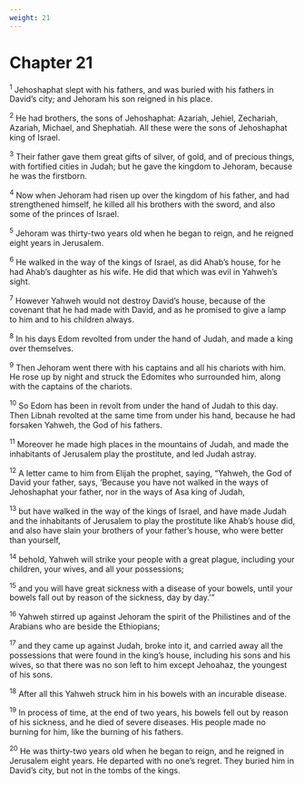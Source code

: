 ```yaml
---
weight: 21
---
```


# Chapter 21

<sup>1</sup> Jehoshaphat slept with his fathers, and was buried with his fathers in David’s city; and Jehoram his son reigned in his place. 

<sup>2</sup> He had brothers, the sons of Jehoshaphat: Azariah, Jehiel, Zechariah, Azariah, Michael, and Shephatiah. All these were the sons of Jehoshaphat king of Israel. 

<sup>3</sup> Their father gave them great gifts of silver, of gold, and of precious things, with fortified cities in Judah; but he gave the kingdom to Jehoram, because he was the firstborn. 

<sup>4</sup> Now when Jehoram had risen up over the kingdom of his father, and had strengthened himself, he killed all his brothers with the sword, and also some of the princes of Israel. 

<sup>5</sup> Jehoram was thirty-two years old when he began to reign, and he reigned eight years in Jerusalem. 

<sup>6</sup> He walked in the way of the kings of Israel, as did Ahab’s house, for he had Ahab’s daughter as his wife. He did that which was evil in Yahweh’s sight. 

<sup>7</sup> However Yahweh would not destroy David’s house, because of the covenant that he had made with David, and as he promised to give a lamp to him and to his children always. 

<sup>8</sup> In his days Edom revolted from under the hand of Judah, and made a king over themselves. 

<sup>9</sup> Then Jehoram went there with his captains and all his chariots with him. He rose up by night and struck the Edomites who surrounded him, along with the captains of the chariots. 

<sup>10</sup> So Edom has been in revolt from under the hand of Judah to this day. Then Libnah revolted at the same time from under his hand, because he had forsaken Yahweh, the God of his fathers. 

<sup>11</sup> Moreover he made high places in the mountains of Judah, and made the inhabitants of Jerusalem play the prostitute, and led Judah astray. 

<sup>12</sup> A letter came to him from Elijah the prophet, saying, “Yahweh, the God of David your father, says, ‘Because you have not walked in the ways of Jehoshaphat your father, nor in the ways of Asa king of Judah, 

<sup>13</sup> but have walked in the way of the kings of Israel, and have made Judah and the inhabitants of Jerusalem to play the prostitute like Ahab’s house did, and also have slain your brothers of your father’s house, who were better than yourself, 

<sup>14</sup> behold, Yahweh will strike your people with a great plague, including your children, your wives, and all your possessions; 

<sup>15</sup> and you will have great sickness with a disease of your bowels, until your bowels fall out by reason of the sickness, day by day.’” 

<sup>16</sup> Yahweh stirred up against Jehoram the spirit of the Philistines and of the Arabians who are beside the Ethiopians; 

<sup>17</sup> and they came up against Judah, broke into it, and carried away all the possessions that were found in the king’s house, including his sons and his wives, so that there was no son left to him except Jehoahaz, the youngest of his sons. 

<sup>18</sup> After all this Yahweh struck him in his bowels with an incurable disease. 

<sup>19</sup> In process of time, at the end of two years, his bowels fell out by reason of his sickness, and he died of severe diseases. His people made no burning for him, like the burning of his fathers. 

<sup>20</sup> He was thirty-two years old when he began to reign, and he reigned in Jerusalem eight years. He departed with no one’s regret. They buried him in David’s city, but not in the tombs of the kings. 


